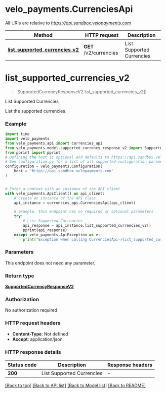 # velo_payments.CurrenciesApi

All URIs are relative to *https://api.sandbox.velopayments.com*

Method | HTTP request | Description
------------- | ------------- | -------------
[**list_supported_currencies_v2**](CurrenciesApi.md#list_supported_currencies_v2) | **GET** /v2/currencies | List Supported Currencies


# **list_supported_currencies_v2**
> SupportedCurrencyResponseV2 list_supported_currencies_v2()

List Supported Currencies

List the supported currencies.

### Example


```python
import time
import velo_payments
from velo_payments.api import currencies_api
from velo_payments.model.supported_currency_response_v2 import SupportedCurrencyResponseV2
from pprint import pprint
# Defining the host is optional and defaults to https://api.sandbox.velopayments.com
# See configuration.py for a list of all supported configuration parameters.
configuration = velo_payments.Configuration(
    host = "https://api.sandbox.velopayments.com"
)


# Enter a context with an instance of the API client
with velo_payments.ApiClient() as api_client:
    # Create an instance of the API class
    api_instance = currencies_api.CurrenciesApi(api_client)

    # example, this endpoint has no required or optional parameters
    try:
        # List Supported Currencies
        api_response = api_instance.list_supported_currencies_v2()
        pprint(api_response)
    except velo_payments.ApiException as e:
        print("Exception when calling CurrenciesApi->list_supported_currencies_v2: %s\n" % e)
```


### Parameters
This endpoint does not need any parameter.

### Return type

[**SupportedCurrencyResponseV2**](SupportedCurrencyResponseV2.md)

### Authorization

No authorization required

### HTTP request headers

 - **Content-Type**: Not defined
 - **Accept**: application/json


### HTTP response details

| Status code | Description | Response headers |
|-------------|-------------|------------------|
**200** | List Supported Currencies |  -  |

[[Back to top]](#) [[Back to API list]](../README.md#documentation-for-api-endpoints) [[Back to Model list]](../README.md#documentation-for-models) [[Back to README]](../README.md)

